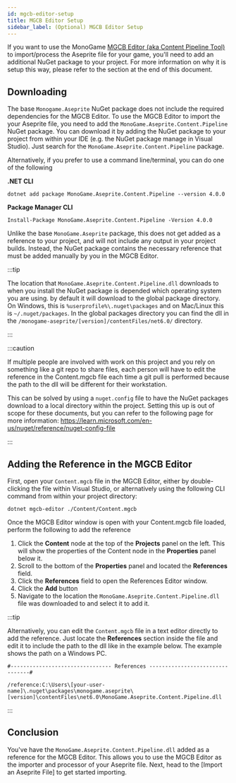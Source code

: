 ```yaml
---
id: mgcb-editor-setup
title: MGCB Editor Setup
sidebar_label: (Optional) MGCB Editor Setup
---
```


If you want to use the MonoGame [MGCB Editor (aka Content Pipeline Tool)](https://docs.monogame.net/articles/content/using_mgcb_editor.html) to import/process the Aseprite file for your game, you'll need to add an additional NuGet package to your project. For more information on why it is setup this way, please refer to the section at the end of this document.

## Downloading

The base `Monogame.Aseprite` NuGet package does not include the required dependencies for the MGCB Editor. To use the MGCB Editor to import the your Aseprite file, you need to add the `MonoGame.Aseprite.Content.Pipeline` NuGet package. You can download it by adding the NuGet package to your project from within your IDE (e.g. the NuGet package manage in Visual Studio). Just search for the `MonoGame.Aseprite.Content.Pipeline` package.

Alternatively, if you prefer to use a command line/terminal, you can do one of the following

**.NET CLI**

```
dotnet add package MonoGame.Aseprite.Content.Pipeline --version 4.0.0
```

**Package Manager CLI**

```
Install-Package MonoGame.Aseprite.Content.Pipeline -Version 4.0.0
```

Unlike the base `MonoGame.Aseprite` package, this does not get added as a reference to your project, and will not include any output in your project builds. Instead, the NuGet package contains the necessary reference that must be added manually by you in the MGCB Editor.

:::tip

The location that `MonoGame.Aseprite.Content.Pipeline.dll` downloads to when you install the NuGet package is depended which operating system you are using. by default it will download to the global package directory. On Windows, this is `%userprofile%\.nuget\packages` and on Mac/Linux this is `~/.nuget/packages`. In the global packages directory you can find the dll in the `/monogame-aseprite/[version]/contentFiles/net6.0/` directory.

:::

:::caution

If multiple people are involved with work on this project and you rely on something like a git repo to share files, each person will have to edit the reference in the Content.mgcb file each time a git pull is performed because the path to the dll will be different for their workstation.

This can be solved by using a `nuget.config` file to have the NuGet packages download to a local directory within the project.  Setting this up is out of scope for these documents, but you can refer to the following page for more information: https://learn.microsoft.com/en-us/nuget/reference/nuget-config-file

:::

## Adding the Reference in the MGCB Editor

First, open your `Content.mgcb` file in the MGCB Editor, either by double-clicking the file within Visual Studio, or alternatively using the following CLI command from within your project directory:

```
dotnet mgcb-editor ./Content/Content.mgcb
```

Once the MGCB Editor window is open with your Content.mgcb file loaded, perform the following to add the reference

1. Click the **Content** node at the top of the **Projects** panel on the left. This will show the properties of the Content node in the **Properties** panel below it.
2. Scroll to the bottom of the **Properties** panel and located the **References** field.
3. Click the **References** field to open the References Editor window.
4. Click the **Add** button
5. Navigate to the location the `MonoGame.Aseprite.Content.Pipeline.dll` file was downloaded to and select it to add it.

:::tip

Alternatively, you can edit the `Content.mgcb` file in a text editor directly to add the reference.  Just locate the **References** section inside the file and edit it to include the path to the dll like in the example below.  The example shows the path on a Windows PC.

```
#-------------------------------- References --------------------------------#

/reference:C:\Users\[your-user-name]\.nuget\packages\monogame.aseprite\[version]\contentFiles\net6.0\MonoGame.Aseprite.Content.Pipeline.dll

```

:::

## Conclusion
You've have the `MonoGame.Aseprite.Content.Pipeline.dll` added as a reference for the MGCB Editor.  This allows you to use the MGCB Editor as the importer and processor of your Aseprite file.  Next, head to the [Import an Aseprite File] to get started importing.
